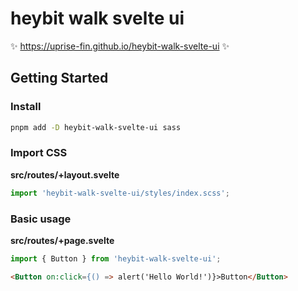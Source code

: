 # heybit walk svelte ui

✨ https://uprise-fin.github.io/heybit-walk-svelte-ui ✨

## Getting Started

### Install

```bash
pnpm add -D heybit-walk-svelte-ui sass
```

### Import CSS

**src/routes/+layout.svelte**

```javascript
import 'heybit-walk-svelte-ui/styles/index.scss';
```

### Basic usage

**src/routes/+page.svelte**

```javascript
import { Button } from 'heybit-walk-svelte-ui';
```

```html
<Button on:click={() => alert('Hello World!')}>Button</Button>
```

